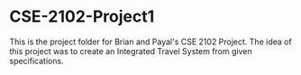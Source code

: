 # CSE-2102-Project1

This is the project folder for Brian and Payal's CSE 2102 Project. The idea of this project was to create an Integrated Travel System from given specifications.
